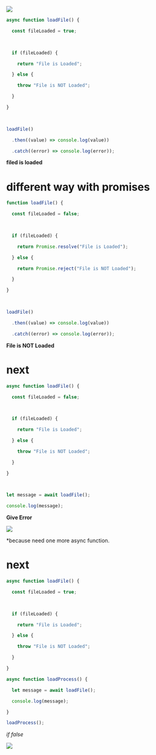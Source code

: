 

![](https://i.imgur.com/eUwiSxi.png)

```js
async function loadFile() {

  const fileLoaded = true;

  

  if (fileLoaded) {

    return "File is Loaded";

  } else {

    throw "File is NOT Loaded";

  }

}

  

loadFile()

  .then((value) => console.log(value))

  .catch((error) => console.log(error));
```

**filed is loaded**


# different way with promises

```js
function loadFile() {

  const fileLoaded = false;

  

  if (fileLoaded) {

    return Promise.resolve("File is Loaded");

  } else {

    return Promise.reject("File is NOT Loaded");

  }

}

  

loadFile()

  .then((value) => console.log(value))

  .catch((error) => console.log(error));
```

**File is NOT Loaded**



# next

```js
async function loadFile() {

  const fileLoaded = false;

  

  if (fileLoaded) {

    return "File is Loaded";

  } else {

    throw "File is NOT Loaded";

  }

}

  

let message = await loadFile();

console.log(message);
```

**Give Error**

![](https://i.imgur.com/m6iOlG4.png)



*because need one more async function.



# next

```js
async function loadFile() {

  const fileLoaded = true;

  

  if (fileLoaded) {

    return "File is Loaded";

  } else {

    throw "File is NOT Loaded";

  }

}

async function loadProcess() {

  let message = await loadFile();

  console.log(message);

}

loadProcess();
```


*if false*

![](https://i.imgur.com/ZTDR1zn.png)


